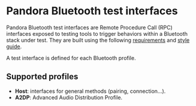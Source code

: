 # Pandora Bluetooth test interfaces

Pandora Bluetooth test interfaces are Remote Procedure Call (RPC) interfaces
exposed to testing tools to trigger behaviors within a Bluetooth stack under
test. They are built using the following [requirements](doc/overview.md) and
[style guide](doc/style-guide.md).

A test interface is defined for each Bluetooth profile.

## Supported profiles

* **Host**: interfaces for general methods (pairing, connection...).
* **A2DP**: Advanced Audio Distribution Profile.
